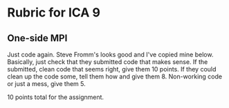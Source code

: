 # Rubric for ICA 9

## One-side MPI

Just code again. Steve Fromm's looks good and I've copied mine below. Basically, just check that they submitted code that makes sense. If the submitted, clean code that seems right, give them 10 points. If they could clean up the code some, tell them how and give them 8. Non-working code or just a mess, give them 5.

10 points total for the assignment.
